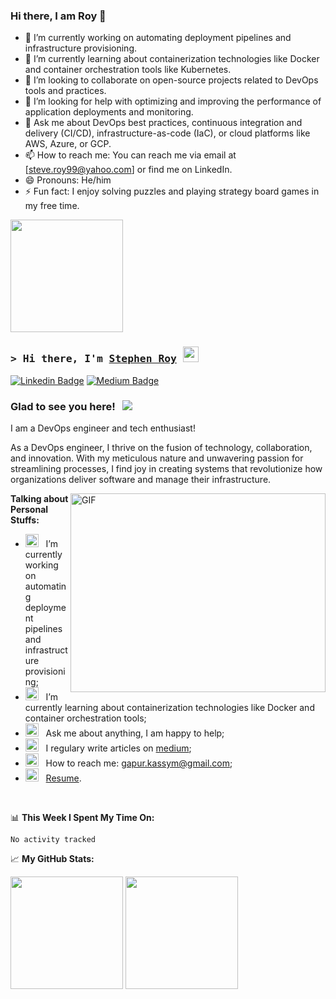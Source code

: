 ### Hi there, I am Roy 👋

- 🔭 I’m currently working on automating deployment pipelines and infrastructure provisioning.
- 🌱 I’m currently learning about containerization technologies like Docker and container orchestration tools like Kubernetes.
- 👯 I’m looking to collaborate on open-source projects related to DevOps tools and practices.
- 🤔 I’m looking for help with optimizing and improving the performance of application deployments and monitoring.
- 💬 Ask me about DevOps best practices, continuous integration and delivery (CI/CD), infrastructure-as-code (IaC), or cloud platforms like AWS, Azure, or GCP.
- 📫 How to reach me: You can reach me via email at [steve.roy99@yahoo.com] or find me on LinkedIn.
- 😄 Pronouns: He/him
- ⚡ Fun fact:  I enjoy solving puzzles and playing strategy board games in my free time.

<img height="180em" src="https://github-readme-stats.vercel.app/api?username=sry1&show_icons=true&hide_border=true&&count_private=true&include_all_commits=true" />

### <samp>&gt; Hi there, I'm <a href="#" target="_blank">Stephen Roy</a> <img src="https://media.giphy.com/media/hvRJCLFzcasrR4ia7z/giphy.gif" width="25"> </samp>

[![Linkedin Badge](https://img.shields.io/badge/-LinkedIn-0e76a8?style=flat-square&logo=Linkedin&logoColor=white)](https://linkedin.com)
[![Medium Badge](https://img.shields.io/badge/medium-%2312100E.svg?&style=for-square&logo=medium&logoColor=white)](https://medium.com/)

### Glad to see you here! &nbsp; ![](https://visitor-badge.glitch.me/badge?page_id=Gapur.Gapur)

I am a DevOps engineer and tech enthusiast!

As a DevOps engineer, I thrive on the fusion of technology, collaboration, and innovation. With my meticulous nature and unwavering passion for streamlining processes, I find joy in creating systems that revolutionize how organizations deliver software and manage their infrastructure.


<img align="right" alt="GIF" src="https://github.com/Gapur/Gapur/blob/main/assets/coding.gif?raw=true" width="408" height="318" />
  

**Talking about Personal Stuffs:**

- <img src="https://github.com/Gapur/Gapur/blob/main/assets/developer.gif?raw=true" width="21" />&nbsp;&nbsp; I’m currently working on automating deployment pipelines and infrastructure provisioning;
- <img src="https://github.com/Gapur/Gapur/blob/main/assets/lightning.gif?raw=true" width="21" />&nbsp;&nbsp; I’m currently learning about containerization technologies like Docker and container orchestration tools;
- <img src="https://github.com/Gapur/Gapur/blob/main/assets/message.gif?raw=true" width="21" />&nbsp;&nbsp; Ask me about anything, I am happy to help;
- <img src="https://github.com/Gapur/Gapur/blob/main/assets/laptop.gif?raw=true" width="21" />&nbsp;&nbsp; I regulary write articles on [medium](https://gapur-kassym.medium.com);
- <img src="https://github.com/Gapur/Gapur/blob/main/assets/letterbox.gif?raw=true" width="21" />&nbsp;&nbsp; How to reach me: gapur.kassym@gmail.com;
- <img src="https://github.com/Gapur/Gapur/blob/main/assets/doc.gif?raw=true" width="21" />&nbsp;&nbsp; [Resume](https://gkassym.netlify.app/Resume.pdf).

</br>

📊 **This Week I Spent My Time On:**
<!--START_SECTION:waka-->

```text
No activity tracked
```

<!--END_SECTION:waka-->


📈 **My GitHub Stats:**

<p>
  <img height="180em" src="https://github-readme-stats.vercel.app/api?username=Gapur&show_icons=true&hide_border=true&&count_private=true&include_all_commits=true" />
  <img height="180em" src="https://github-readme-stats.vercel.app/api/top-langs/?username=Gapur&exclude_repo=KNN-Image-Classification&show_icons=true&hide_border=true&layout=compact&langs_count=8"/>
</p>


